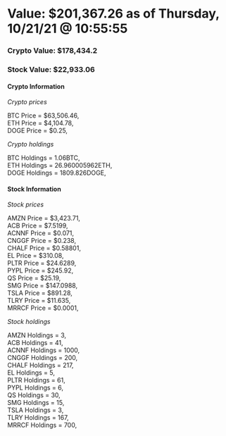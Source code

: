 # Value: $201,367.26 as of Thursday, 10/21/21 @ 10:55:55 

### Crypto Value: $178,434.2

### Stock Value: $22,933.06

#### Crypto Information 
*Crypto prices* 

BTC Price = $63,506.46,  
ETH Price = $4,104.78,  
DOGE Price = $0.25,  


*Crypto holdings* 

BTC Holdings = 1.06BTC,  
ETH Holdings = 26.960005962ETH,  
DOGE Holdings = 1809.826DOGE,  


#### Stock Information 

*Stock prices* 

AMZN Price = $3,423.71,  
ACB Price = $7.5199,  
ACNNF Price = $0.071,  
CNGGF Price = $0.238,  
CHALF Price = $0.58801,  
EL Price = $310.08,  
PLTR Price = $24.6289,  
PYPL Price = $245.92,  
QS Price = $25.19,  
SMG Price = $147.0988,  
TSLA Price = $891.28,  
TLRY Price = $11.635,  
MRRCF Price = $0.0001,  


*Stock holdings* 

AMZN Holdings = 3,  
ACB Holdings = 41,  
ACNNF Holdings = 1000,  
CNGGF Holdings = 200,  
CHALF Holdings = 217,  
EL Holdings = 5,  
PLTR Holdings = 61,  
PYPL Holdings = 6,  
QS Holdings = 30,  
SMG Holdings = 15,  
TSLA Holdings = 3,  
TLRY Holdings = 167,  
MRRCF Holdings = 700,  



